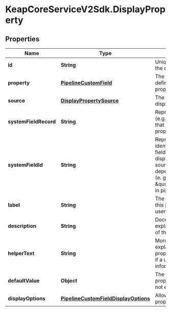 # KeapCoreServiceV2Sdk.DisplayProperty

## Properties

Name | Type | Description | Notes
------------ | ------------- | ------------- | -------------
**id** | **String** | Unique identifier for the display property. | [optional] 
**property** | [**PipelineCustomField**](PipelineCustomField.md) | The custom field that defines this display property. | [optional] 
**source** | [**DisplayPropertySource**](DisplayPropertySource.md) | The source of the display property. | [optional] 
**systemFieldRecord** | **String** | Represents the domain (e.g., pipeline, contact) that this display property belongs to. | [optional] 
**systemFieldId** | **String** | Represents the identifier of the system field that is in that displayProperty. The source of this field will depend on the domain (e. g., \&quot;dealName\&quot; in pipelines) | [optional] 
**label** | **String** | The label to display on this property to help users identify it | [optional] 
**description** | **String** | Documentation that explains the purpose of this property | [optional] 
**helperText** | **String** | More detailed explanation of the property to be shown if a user requests more information about it | [optional] 
**defaultValue** | **Object** | The value of this property if a value is not explicitly provided | [optional] 
**displayOptions** | [**PipelineCustomFieldDisplayOptions**](PipelineCustomFieldDisplayOptions.md) | Allowed values for this property | [optional] 


